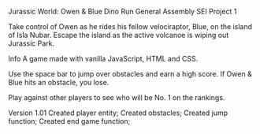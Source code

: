 Jurassic World: Owen & Blue Dino Run
General Assembly SEI Project 1

Take control of Owen as he rides his fellow velociraptor, Blue, on the island of Isla Nubar. Escape the island as the active volcanoe is wiping out Jurassic Park.

Info
A game made with vanilla JavaScript, HTML and CSS.

Use the space bar to jump over obstacles and earn a high score. If Owen & Blue hits an obstacle, you lose.

Play against other players to see who will be No. 1 on the rankings.

Version 1.01
Created player entity; Created obstacles; Created jump function; Created end game function;